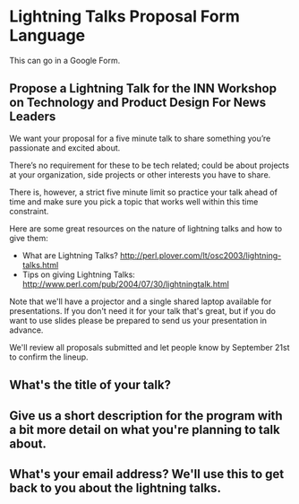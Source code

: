 # Lightning Talks Proposal Form Language

This can go in a Google Form.

## Propose a Lightning Talk for the INN Workshop on Technology and Product Design For News Leaders

We want your proposal for a five minute talk to share something you’re passionate and excited about. 

There’s no requirement for these to be tech related; could be about projects at your organization, side projects or other interests you have to share.

There is, however, a strict five minute limit so practice your talk ahead of time and make sure you pick a topic that works well within this time constraint.

Here are some great resources on the nature of lightning talks and how to give them:

- What are Lightning Talks? http://perl.plover.com/lt/osc2003/lightning-talks.html
- Tips on giving Lightning Talks: http://www.perl.com/pub/2004/07/30/lightningtalk.html

Note that we'll have a projector and a single shared laptop available for presentations. If you don't need it for your talk that's great, but if you do want to use slides please be prepared to send us your presentation in advance.

We'll review all proposals submitted and let people know by September 21st to confirm the lineup.

## What's the title of your talk?

## Give us a short description for the program with a bit more detail on what you're planning to talk about.

## What's your email address? We'll use this to get back to you about the lightning talks.